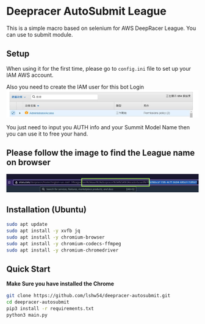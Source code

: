 # Deepracer AutoSubmit League

This is a simple macro based on selenium for AWS DeepRacer League. You can use to submit module.

## Setup
When using it for the first time, please go to `config.ini` file to set up your IAM AWS account.

Also you need to create the IAM user for this bot Login
![image](image/IAM_permission.jpg)

You just need to input you AUTH info and your Summit Model Name then you can use it to free your hand.

## Please follow the image to find the League name on browser
![image](image/league_name.jpg)

## Installation (Ubuntu)
```bash
sudo apt update
sudo apt install -y xvfb jq
sudo apt install -y chromium-browser
sudo apt install -y chromium-codecs-ffmpeg
sudo apt install -y chromium-chromedriver
```

## Quick Start
<b>Make Sure you have installed the Chrome</b>

```bash
git clone https://github.com/lshw54/deepracer-autosubmit.git
cd deepracer-autosubmit
pip3 install -r requirements.txt
python3 main.py
```
